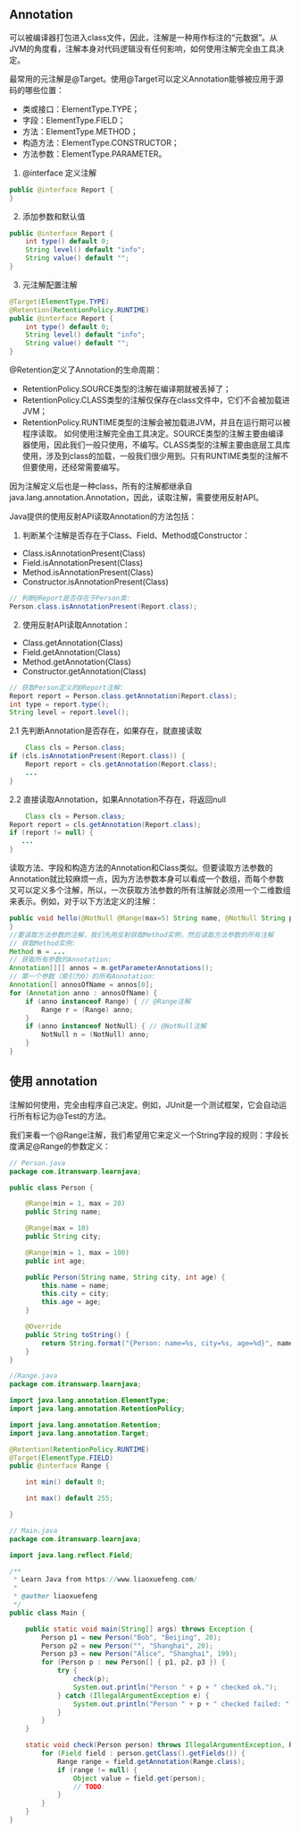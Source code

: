 ## Annotation
可以被编译器打包进入class文件，因此，注解是一种用作标注的“元数据”。从JVM的角度看，注解本身对代码逻辑没有任何影响，如何使用注解完全由工具决定。

最常用的元注解是@Target。使用@Target可以定义Annotation能够被应用于源码的哪些位置：
* 类或接口：ElementType.TYPE；
* 字段：ElementType.FIELD；
* 方法：ElementType.METHOD；
* 构造方法：ElementType.CONSTRUCTOR；
* 方法参数：ElementType.PARAMETER。

1. @interface 定义注解
```java
public @interface Report {
}
```
2. 添加参数和默认值
```java
public @interface Report {
    int type() default 0;
    String level() default "info";
    String value() default "";
}
```
3. 元注解配置注解
```java
@Target(ElementType.TYPE)
@Retention(RetentionPolicy.RUNTIME)
public @interface Report {
    int type() default 0;
    String level() default "info";
    String value() default "";
}
```

@Retention定义了Annotation的生命周期：
* RetentionPolicy.SOURCE类型的注解在编译期就被丢掉了；
* RetentionPolicy.CLASS类型的注解仅保存在class文件中，它们不会被加载进JVM；
* RetentionPolicy.RUNTIME类型的注解会被加载进JVM，并且在运行期可以被程序读取。
如何使用注解完全由工具决定。SOURCE类型的注解主要由编译器使用，因此我们一般只使用，不编写。CLASS类型的注解主要由底层工具库使用，涉及到class的加载，一般我们很少用到。只有RUNTIME类型的注解不但要使用，还经常需要编写。

因为注解定义后也是一种class，所有的注解都继承自java.lang.annotation.Annotation，因此，读取注解，需要使用反射API。

Java提供的使用反射API读取Annotation的方法包括：

1. 判断某个注解是否存在于Class、Field、Method或Constructor：

* Class.isAnnotationPresent(Class)
* Field.isAnnotationPresent(Class)
* Method.isAnnotationPresent(Class)
* Constructor.isAnnotationPresent(Class)
```java
// 判断@Report是否存在于Person类:
Person.class.isAnnotationPresent(Report.class);
```
2. 使用反射API读取Annotation：

* Class.getAnnotation(Class)
* Field.getAnnotation(Class)
* Method.getAnnotation(Class)
* Constructor.getAnnotation(Class)
```java
// 获取Person定义的@Report注解:
Report report = Person.class.getAnnotation(Report.class);
int type = report.type();
String level = report.level();
```

2.1 先判断Annotation是否存在，如果存在，就直接读取

```java
    Class cls = Person.class;
if (cls.isAnnotationPresent(Report.class)) {
    Report report = cls.getAnnotation(Report.class);
    ...
}
```
2.2 直接读取Annotation，如果Annotation不存在，将返回null

```java
    Class cls = Person.class;
Report report = cls.getAnnotation(Report.class);
if (report != null) {
   ...
}
```

读取方法、字段和构造方法的Annotation和Class类似。但要读取方法参数的Annotation就比较麻烦一点，因为方法参数本身可以看成一个数组，而每个参数又可以定义多个注解，所以，一次获取方法参数的所有注解就必须用一个二维数组来表示。例如，对于以下方法定义的注解：
```java
public void hello(@NotNull @Range(max=5) String name, @NotNull String prefix) {
}
//要读取方法参数的注解，我们先用反射获取Method实例，然后读取方法参数的所有注解
// 获取Method实例:
Method m = ...
// 获取所有参数的Annotation:
Annotation[][] annos = m.getParameterAnnotations();
// 第一个参数（索引为0）的所有Annotation:
Annotation[] annosOfName = annos[0];
for (Annotation anno : annosOfName) {
    if (anno instanceof Range) { // @Range注解
        Range r = (Range) anno;
    }
    if (anno instanceof NotNull) { // @NotNull注解
        NotNull n = (NotNull) anno;
    }
}
```
## 使用 annotation
注解如何使用，完全由程序自己决定。例如，JUnit是一个测试框架，它会自动运行所有标记为@Test的方法。

我们来看一个@Range注解，我们希望用它来定义一个String字段的规则：字段长度满足@Range的参数定义：

```java
// Person.java
package com.itranswarp.learnjava;

public class Person {

	@Range(min = 1, max = 20)
	public String name;

	@Range(max = 10)
	public String city;

	@Range(min = 1, max = 100)
	public int age;

	public Person(String name, String city, int age) {
		this.name = name;
		this.city = city;
		this.age = age;
	}

	@Override
	public String toString() {
		return String.format("{Person: name=%s, city=%s, age=%d}", name, city, age);
	}
}
```

```java
//Range.java
package com.itranswarp.learnjava;

import java.lang.annotation.ElementType;
import java.lang.annotation.RetentionPolicy;

import java.lang.annotation.Retention;
import java.lang.annotation.Target;

@Retention(RetentionPolicy.RUNTIME)
@Target(ElementType.FIELD)
public @interface Range {

	int min() default 0;

	int max() default 255;

}
```

```java
// Main.java
package com.itranswarp.learnjava;

import java.lang.reflect.Field;

/**
 * Learn Java from https://www.liaoxuefeng.com/
 * 
 * @author liaoxuefeng
 */
public class Main {

	public static void main(String[] args) throws Exception {
		Person p1 = new Person("Bob", "Beijing", 20);
		Person p2 = new Person("", "Shanghai", 20);
		Person p3 = new Person("Alice", "Shanghai", 199);
		for (Person p : new Person[] { p1, p2, p3 }) {
			try {
				check(p);
				System.out.println("Person " + p + " checked ok.");
			} catch (IllegalArgumentException e) {
				System.out.println("Person " + p + " checked failed: " + e);
			}
		}
	}

	static void check(Person person) throws IllegalArgumentException, ReflectiveOperationException {
		for (Field field : person.getClass().getFields()) {
			Range range = field.getAnnotation(Range.class);
			if (range != null) {
				Object value = field.get(person);
				// TODO:
			}
		}
	}
}
```
